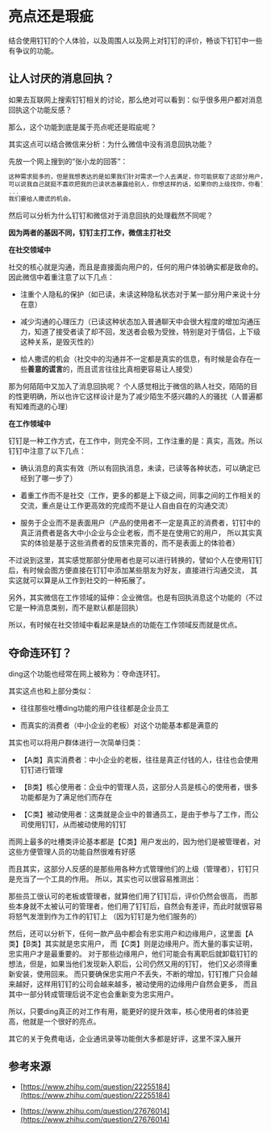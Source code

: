 # 亮点还是瑕疵

结合使用钉钉的个人体验，以及周围人以及网上对钉钉的评价，畅谈下钉钉中一些有争议的功能。

## 让人讨厌的消息回执？

如果去互联网上搜索钉钉相关的讨论，那么绝对可以看到：似乎很多用户都对消息回执这个功能反感？

那么，这个功能到底是属于亮点呢还是瑕疵呢？

其实这点可以结合微信来分析：为什么微信中没有消息回执功能？

先放一个网上搜到的“张小龙的回答”：

```js
这种需求挺多的，但是我想表达的是如果我们针对需求一个人去满足，你可能获取了这部分用户，但是得罪了另外一部分用户。
可以说我自己就挺不喜欢把我的已读状态暴露给别人，你想这样的话，如果你的上级找你，你看了然后你又不回，就很麻烦。
...
我们要给人撒谎的机会。
```

然后可以分析为什么钉钉和微信对于消息回执的处理截然不同呢？

**因为两者的基因不同，钉钉主打工作，微信主打社交**

__在社交领域中__

社交的核心就是沟通，而且是直接面向用户的，任何的用户体验确实都是致命的。因此微信中着重注意了以下几点：

- 注重个人隐私的保护（如已读，未读这种隐私状态对于某一部分用户来说十分在意）

- 减少沟通的心理压力（已读这种状态加入普通聊天中会很大程度的增加沟通压力，知道了接受者读了却不回，发送者会极为受挫，特别是对于情侣，上下级这种关系，是毁灭性的）

- 给人撒谎的机会（社交中的沟通并不一定都是真实的信息，有时候是会存在一些**善意的谎言**的，而且谎言往往比真相更容易让人接受）

那为何陌陌中又加入了消息回执呢？
个人感觉相比于微信的熟人社交，陌陌的目的性更明确，所以也许它这样设计是为了减少陌生不感兴趣的人的骚扰（人普遍都有知难而退的心理）

__在工作领域中__

钉钉是一种工作方式，在工作中，则完全不同，工作注重的是：真实，高效。所以钉钉中注意了以下几点：

- 确认消息的真实有效（所以有回执消息，未读，已读等各种状态，可以确定已经到了哪一步了）

- 着重工作而不是社交（工作，更多的都是上下级之间，同事之间的工作相关的交流，重点是让工作更高效的完成而不是让人自由自在的沟通交流）

- 服务于企业而不是表面用户（产品的使用者不一定是真正的消费者，钉钉中的真正消费者是各大中小企业与企业老板，而不是在使用它的用户，
所以其实真实的体验是基于这些消费者的反馈来完善的，而不是表面上的体验者）

不过说到这里，其实感觉那部分使用者也是可以进行转换的，譬如个人在使用钉钉后，有时候会图方便直接在钉钉中添加某些朋友为好友，直接进行沟通交流，
其实这就可以算是从工作到社交的一种拓展了。

另外，其实微信在工作领域的延伸：企业微信。也是有回执消息这个功能的（不过它是一种消息类别，而不是默认都是回执）

所以，有时候在社交领域中看起来是缺点的功能在工作领域反而就是优点。

## 夺命连环钉？

ding这个功能也经常在网上被称为：夺命连环钉。

其实这点也和上部分类似：

- 往往那些吐槽ding功能的用户往往都是企业员工

- 而真实的消费者（中小企业的老板）对这个功能基本都是满意的

其实也可以将用户群体进行一次简单归类：

- 【A类】真实消费者：中小企业的老板，往往是真正付钱的人，往往也会使用钉钉进行管理

- 【B类】核心使用者：企业中的管理人员，这部分人员是核心的使用者，很多功能都是为了满足他们而存在

- 【C类】被动使用者：这类就是企业中的普通员工，是由于参与了工作，而公司使用钉钉，从而被动使用的钉钉

而网上最多的吐槽类评论基本都是【C类】用户发出的，因为他们是被管理者，对这些方便管理人员的功能自然很难有好感

而且其实，这部分人反感的是那些用各种方式管理他们的上级（管理者），钉钉只是充当了一个工具的作用。
所以，其实也可以很容易推测出：

那些员工很认可的老板或管理者，就算他们用了钉钉后，评价仍然会很高，
而那些本身就不太被认可的管理者，他们用了钉钉后，自然会有差评，而此时就很容易将怒气发泄到作为工作的钉钉上
（因为钉钉是为他们服务的）

然后，还可以分析下，任何一款产品中都会有忠实用户和边缘用户，这里面【A类】【B类】其实就是忠实用户，
而【C类】则是边缘用户。而大量的事实证明，忠实用户才是最重要的。
对于那些边缘用户，他们可能会有离职后就卸载钉钉的想法，但是，如果当他们发现新入职后，公司仍然又用的钉钉，
他们又必须得重新安装，使用回来。
而只要确保忠实用户不丢失，不断的增加，钉钉推广只会越来越好，这样用钉钉的公司会越来越多，被动使用的边缘用户自然会更多，
而且其中一部分转成管理后说不定也会重新变为忠实用户。

所以，只要ding真正的对工作有用，能更好的提升效率，核心使用者的体验更高，他就是一个很好的亮点。

其它的关于免费电话，企业通讯录等功能倒大多都是好评，这里不深入展开

## 参考来源

- [https://www.zhihu.com/question/22255184](https://www.zhihu.com/question/22255184)

- [https://www.zhihu.com/question/27676014](https://www.zhihu.com/question/27676014)
